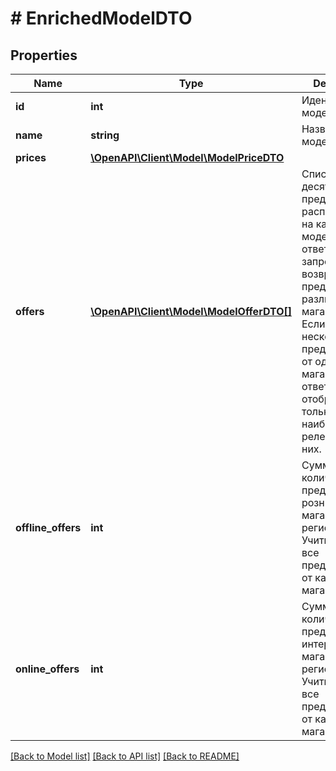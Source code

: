 # # EnrichedModelDTO

## Properties

Name | Type | Description | Notes
------------ | ------------- | ------------- | -------------
**id** | **int** | Идентификатор модели товара. | [optional]
**name** | **string** | Название модели товара. | [optional]
**prices** | [**\OpenAPI\Client\Model\ModelPriceDTO**](ModelPriceDTO.md) |  | [optional]
**offers** | [**\OpenAPI\Client\Model\ModelOfferDTO[]**](ModelOfferDTO.md) | Список первых десяти предложений, расположенных на карточке модели.  В ответе на запрос возвращаются предложения различных магазинов. Если есть несколько предложений от одного магазина, в ответе отображается только одно, наиболее релевантное из них. | [optional]
**offline_offers** | **int** | Суммарное количество предложений в розничных магазинах в регионе. Учитываются все предложения от каждого магазина. | [optional]
**online_offers** | **int** | Суммарное количество предложений в интернет-магазинах в регионе. Учитываются все предложения от каждого магазина. | [optional]

[[Back to Model list]](../../README.md#models) [[Back to API list]](../../README.md#endpoints) [[Back to README]](../../README.md)

